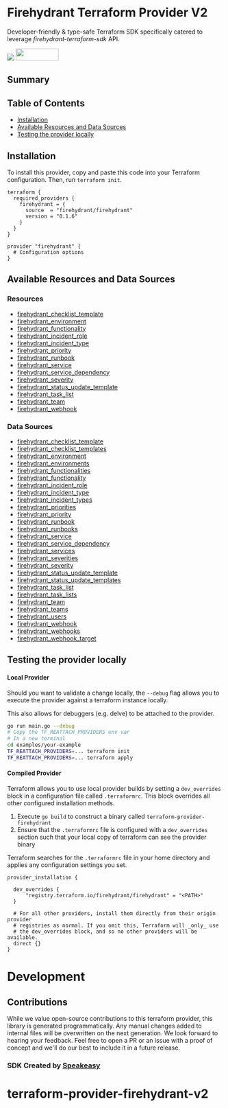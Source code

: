 # Firehydrant Terraform Provider V2

Developer-friendly & type-safe Terraform SDK specifically catered to leverage *firehydrant-terraform-sdk* API.

<div align="left">
    <a href="https://www.speakeasy.com/?utm_source=firehydrant-terraform-sdk&utm_campaign=terraform"><img src="https://custom-icon-badges.demolab.com/badge/-Built%20By%20Speakeasy-212015?style=for-the-badge&logoColor=FBE331&logo=speakeasy&labelColor=545454" /></a>
    <a href="https://opensource.org/licenses/MIT">
        <img src="https://img.shields.io/badge/License-MIT-blue.svg" style="width: 100px; height: 28px;" />
    </a>
</div>

<!-- Start Summary [summary] -->
## Summary


<!-- End Summary [summary] -->

<!-- Start Table of Contents [toc] -->
## Table of Contents

* [Installation](#installation)
* [Available Resources and Data Sources](#available-resources-and-data-sources)
* [Testing the provider locally](#testing-the-provider-locally)
<!-- End Table of Contents [toc] -->

<!-- Start Installation [installation] -->
## Installation

To install this provider, copy and paste this code into your Terraform configuration. Then, run `terraform init`.

```hcl
terraform {
  required_providers {
    firehydrant = {
      source  = "firehydrant/firehydrant"
      version = "0.1.6"
    }
  }
}

provider "firehydrant" {
  # Configuration options
}
```
<!-- End Installation [installation] -->

<!-- Start Available Resources and Data Sources [operations] -->
## Available Resources and Data Sources

### Resources

* [firehydrant_checklist_template](docs/resources/checklist_template.md)
* [firehydrant_environment](docs/resources/environment.md)
* [firehydrant_functionality](docs/resources/functionality.md)
* [firehydrant_incident_role](docs/resources/incident_role.md)
* [firehydrant_incident_type](docs/resources/incident_type.md)
* [firehydrant_priority](docs/resources/priority.md)
* [firehydrant_runbook](docs/resources/runbook.md)
* [firehydrant_service](docs/resources/service.md)
* [firehydrant_service_dependency](docs/resources/service_dependency.md)
* [firehydrant_severity](docs/resources/severity.md)
* [firehydrant_status_update_template](docs/resources/status_update_template.md)
* [firehydrant_task_list](docs/resources/task_list.md)
* [firehydrant_team](docs/resources/team.md)
* [firehydrant_webhook](docs/resources/webhook.md)
### Data Sources

* [firehydrant_checklist_template](docs/data-sources/checklist_template.md)
* [firehydrant_checklist_templates](docs/data-sources/checklist_templates.md)
* [firehydrant_environment](docs/data-sources/environment.md)
* [firehydrant_environments](docs/data-sources/environments.md)
* [firehydrant_functionalities](docs/data-sources/functionalities.md)
* [firehydrant_functionality](docs/data-sources/functionality.md)
* [firehydrant_incident_role](docs/data-sources/incident_role.md)
* [firehydrant_incident_type](docs/data-sources/incident_type.md)
* [firehydrant_incident_types](docs/data-sources/incident_types.md)
* [firehydrant_priorities](docs/data-sources/priorities.md)
* [firehydrant_priority](docs/data-sources/priority.md)
* [firehydrant_runbook](docs/data-sources/runbook.md)
* [firehydrant_runbooks](docs/data-sources/runbooks.md)
* [firehydrant_service](docs/data-sources/service.md)
* [firehydrant_service_dependency](docs/data-sources/service_dependency.md)
* [firehydrant_services](docs/data-sources/services.md)
* [firehydrant_severities](docs/data-sources/severities.md)
* [firehydrant_severity](docs/data-sources/severity.md)
* [firehydrant_status_update_template](docs/data-sources/status_update_template.md)
* [firehydrant_status_update_templates](docs/data-sources/status_update_templates.md)
* [firehydrant_task_list](docs/data-sources/task_list.md)
* [firehydrant_task_lists](docs/data-sources/task_lists.md)
* [firehydrant_team](docs/data-sources/team.md)
* [firehydrant_teams](docs/data-sources/teams.md)
* [firehydrant_users](docs/data-sources/users.md)
* [firehydrant_webhook](docs/data-sources/webhook.md)
* [firehydrant_webhooks](docs/data-sources/webhooks.md)
* [firehydrant_webhook_target](docs/data-sources/webhook_target.md)
<!-- End Available Resources and Data Sources [operations] -->

<!-- Start Testing the provider locally [usage] -->
## Testing the provider locally

#### Local Provider

Should you want to validate a change locally, the `--debug` flag allows you to execute the provider against a terraform instance locally.

This also allows for debuggers (e.g. delve) to be attached to the provider.

```sh
go run main.go --debug
# Copy the TF_REATTACH_PROVIDERS env var
# In a new terminal
cd examples/your-example
TF_REATTACH_PROVIDERS=... terraform init
TF_REATTACH_PROVIDERS=... terraform apply
```

#### Compiled Provider

Terraform allows you to use local provider builds by setting a `dev_overrides` block in a configuration file called `.terraformrc`. This block overrides all other configured installation methods.

1. Execute `go build` to construct a binary called `terraform-provider-firehydrant`
2. Ensure that the `.terraformrc` file is configured with a `dev_overrides` section such that your local copy of terraform can see the provider binary

Terraform searches for the `.terraformrc` file in your home directory and applies any configuration settings you set.

```
provider_installation {

  dev_overrides {
      "registry.terraform.io/firehydrant/firehydrant" = "<PATH>"
  }

  # For all other providers, install them directly from their origin provider
  # registries as normal. If you omit this, Terraform will _only_ use
  # the dev_overrides block, and so no other providers will be available.
  direct {}
}
```
<!-- End Testing the provider locally [usage] -->

<!-- Placeholder for Future Speakeasy SDK Sections -->

# Development

## Contributions

While we value open-source contributions to this terraform provider, this library is generated programmatically. Any manual changes added to internal files will be overwritten on the next generation.
We look forward to hearing your feedback. Feel free to open a PR or an issue with a proof of concept and we'll do our best to include it in a future release. 

### SDK Created by [Speakeasy](https://www.speakeasy.com/?utm_source=firehydrant-terraform-sdk&utm_campaign=terraform)
# terraform-provider-firehydrant-v2
